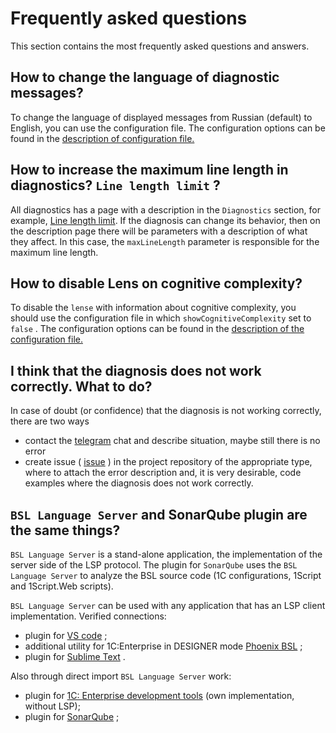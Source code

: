 # Frequently asked questions

This section contains the most frequently asked questions and answers.

## How to change the language of diagnostic messages?

To change the language of displayed messages from Russian (default) to English, you can use the configuration file. The configuration options can be found in the [description of configuration file.](features/ConfigurationFile.md)

## How to increase the maximum line length in diagnostics? `Line length limit` ?

All diagnostics has a page with a description in the `Diagnostics` section, for example, [Line length limit](diagnostics/LineLength.md). If the diagnosis can change its behavior, then on the description page there will be parameters with a description of what they affect. In this case, the `maxLineLength` parameter is responsible for the maximum line length.

## How to disable Lens on cognitive complexity?

To disable the `lense` with information about cognitive complexity, you should use the configuration file in which `showCognitiveComplexity` set to `false` . The configuration options can be found in the [description of the configuration file.](features/ConfigurationFile.md)

## I think that the diagnosis does not work correctly. What to do?

In case of doubt (or confidence) that the diagnosis is not working correctly, there are two ways

- contact the [telegram](https://t.me/bsl_language_server) chat and describe situation, maybe still there is no error
- create issue ( [issue](https://github.com/1c-syntax/bsl-language-server/issues) ) in the project repository of the appropriate type, where to attach the error description and, it is very desirable, code examples where the diagnosis does not work correctly.

## `BSL Language Server` and SonarQube plugin are the same things?

`BSL Language Server` is a stand-alone application, the implementation of the server side of the LSP protocol. The plugin for `SonarQube` uses the `BSL Language Server` to analyze the BSL source code (1C configurations, 1Script and 1Script.Web scripts).

`BSL Language Server` can be used with any application that has an LSP client implementation. Verified connections:

- plugin for [VS code](https://github.com/1c-syntax/vsc-language-1c-bsl/) ;
- additional utility for 1C:Enterprise in DESIGNER mode [Phoenix BSL](https://github.com/otymko/phoenixbsl) ;
- plugin for [Sublime Text](https://github.com/sublimelsp/LSP) .

Also through direct import `BSL Language Server` work:

- plugin for [1C: Enterprise development tools](https://github.com/DoublesunRUS/ru.capralow.dt.bslls.validator) (own implementation, without LSP);
- plugin for [SonarQube](https://github.com/1c-syntax/sonar-bsl-plugin-community) ;
